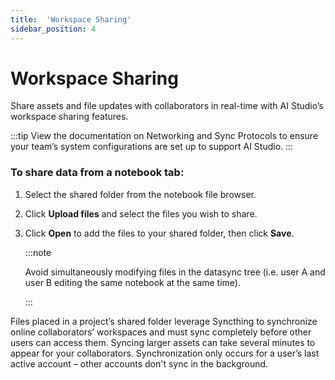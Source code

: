```yaml
---
title:  'Workspace Sharing'
sidebar_position: 4
---
```

# Workspace Sharing

Share assets and file updates with collaborators in real-time with AI Studio’s workspace sharing features.

:::tip
View the documentation on Networking and Sync Protocols to ensure your team’s system configurations are set up to support AI Studio. 
:::

### To share data from a notebook tab:

1. Select the shared folder from the notebook file browser. 

2. Click **Upload files** and select the files you wish to share. 

3. Click **Open** to add the files to your shared folder, then click **Save**. 
 
    :::note
    
    Avoid simultaneously modifying files in the datasync tree (i.e. user A and user B editing the same notebook at the same time).
    
    :::

Files placed in a project’s shared folder leverage Syncthing to synchronize online collaborators’ workspaces and must sync completely before other users can access them. Syncing larger assets can take several minutes to appear for your collaborators. Synchronization only occurs for a user’s last active account – other accounts don't sync in the background.
 